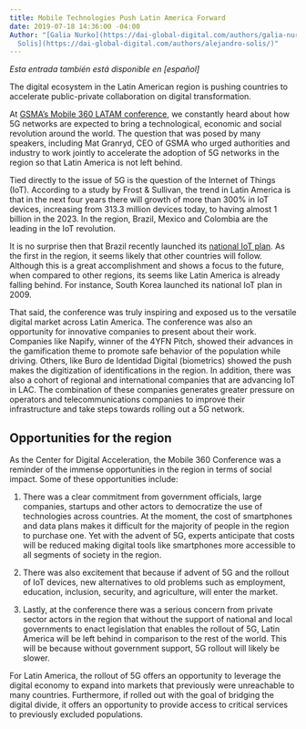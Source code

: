 ```yaml
---
title: Mobile Technologies Push Latin America Forward
date: 2019-07-18 14:36:00 -04:00
Author: "[Galia Nurko](https://dai-global-digital.com/authors/galia-nurko/) & [Alejandtro
  Solis](https://dai-global-digital.com/authors/alejandro-solis/)"
---
```


*Esta entrada también está disponible en \[español\]*

The digital ecosystem in the Latin American region is pushing countries to accelerate public-private collaboration on digital transformation.

At [GSMA’s Mobile 360 LATAM conference](https://www.mobile360series.com/latin-america/agenda/), we constantly heard about how 5G networks are expected to bring a technological, economic and social revolution around the world. The question that was posed by many speakers, including Mat Granryd, CEO of GSMA who urged authorities and industry to work jointly to accelerate the adoption of 5G networks in the region so that Latin America is not left behind.

<!--more-->

Tied directly to the issue of 5G is the question of the Internet of Things (IoT). According to a study by Frost & Sullivan, the trend in Latin America is that in the next four years there will growth of more than 300% in IoT devices, increasing from 313.3 million devices today, to having almost 1 billion in the 2023. In the region, Brazil, Mexico and Colombia are the leading in the IoT revolution.

It is no surprise then that Brazil recently launched its [national IoT plan](https://dig.watch/updates/brazil-launch-national-iot-plan). As the first in the region, it seems likely that other countries will follow. Although this is a great accomplishment and shows a focus to the future, when compared to other regions, its seems like Latin America is already falling behind. For instance, South Korea launched its national IoT plan in 2009.

That said, the conference was truly inspiring and exposed us to the versatile digital market across Latin America. The conference was also an opportunity for innovative companies to present about their work. Companies like Napify, winner of the 4YFN Pitch, showed their advances in the gamification theme to promote safe behavior of the population while driving. Others, like Buro de Identidad Digital (biometrics) showed the push makes the digitization of identifications in the region. In addition, there was also a cohort of regional and international companies that are advancing IoT in LAC. The combination of these companies generates greater pressure on operators and telecommunications companies to improve their infrastructure and take steps towards rolling out a 5G network.

## Opportunities for the region

As the Center for Digital Acceleration, the Mobile 360 Conference was a reminder of the immense opportunities in the region in terms of social impact. Some of these opportunities include:

1. There was a clear commitment from government officials, large companies, startups and other actors to democratize the use of technologies across countries. At the moment, the cost of smartphones and data plans makes it difficult for the majority of people in the region to purchase one. Yet with the advent of 5G, experts anticipate that costs will be reduced making digital tools like smartphones more accessible to all segments of society in the region.

2. There was also excitement that because if advent of 5G and the rollout of IoT devices, new alternatives to old problems such as employment, education, inclusion, security, and agriculture, will enter the market.

3. Lastly, at the conference there was a serious concern from private sector actors in the region that without the support of national and local governments to enact legislation that enables the rollout of 5G, Latin America will be left behind in comparison to the rest of the world. This will be because without government support, 5G rollout will likely be slower.

For Latin America, the rollout of 5G offers an opportunity to leverage the digital economy to expand into markets that previously were unreachable to many countries. Furthermore, if rolled out with the goal of bridging the digital divide, it offers an opportunity to provide access to critical services to previously excluded populations.